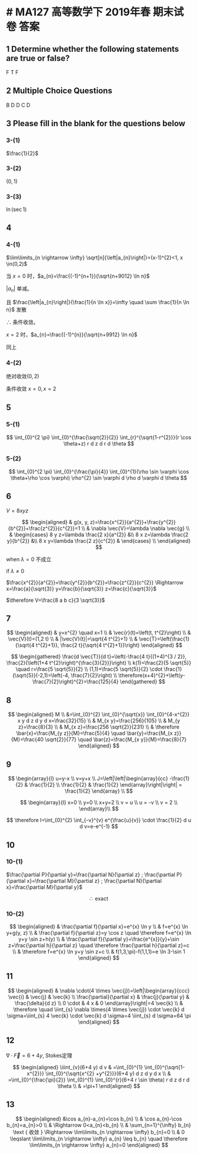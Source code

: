 # # MA127 高等数学下 2019年春 期末试卷 答案

## 1 Determine whether the following statements are true or false?

F T F

## 2 Multiple Choice Questions

B D D C D

## 3 Please fill in the blank for the questions below

### 3-(1)

$\frac{1}{2}$

### 3-(2)

$(0,1)$

### 3-(3)

$\ln (\sec 1)$

## 4

### 4-(1)

$\lim\limits_{n \rightarrow \infty} \sqrt[n]{\left|a_{n}\right|}=(x-1)^{2}<1, x \in(0,2)$

当 $x=0$ 时，$a_{n}=\frac{(-1)^{n+1}}{\sqrt{n+9012} \ln n}$

$\left|a_{n}\right|$ 单减。

且 $\frac{\left|a_{n}\right|}{\frac{1}{n \ln x}}=\infty \quad \sum \frac{1}{n \ln n}$ 发散

$\therefore$ 条件收敛。

$x=2$ 时，$a_{n}=\frac{(-1)^{n}}{\sqrt{n+9912} \ln n}$

同上

### 4-(2)

绝对收敛$(0,2)$

条件收敛 $x=0, x=2$

## 5

### 5-(1)

$$
\int_{0}^{2 \pi} \int_{0}^{\frac{\sqrt{2}}{2}} \int_{r}^{\sqrt{1-r^{2}}}(r \cos \theta+z) r d z d r d \theta
$$

### 5-(2)

$$
\int_{0}^{2 \pi} \int_{0}^{\frac{\pi}{4}} \int_{0}^{1}(\rho \sin \varphi \cos \theta+\rho \cos \varphi) \rho^{2} \sin \varphi d \rho d \varphi d \theta
$$

## 6

$V=8 x y z$

$$
\begin{aligned}
& g(x, y, z)=\frac{x^{2}}{a^{2}}+\frac{y^{2}}{b^{2}}+\frac{z^{2}}{c^{2}}=1 \\
& \nabla \vec{V}=\lambda \nabla \vec{g} \\
& \begin{cases}
8 y z=\lambda \frac{2 x}{a^{2}} &\\
8 x z=\lambda \frac{2 y}{b^{2}} &\\
8 x y=\lambda \frac{2 z}{c^{2}} &
\end{cases} \\
\end{aligned}
$$

when $\lambda=0$ 不成立

if $\lambda \neq 0$

$\frac{x^{2}}{a^{2}}=\frac{y^{2}}{b^{2}}=\frac{z^{2}}{c^{2}} \Rightarrow x=\frac{a}{\sqrt{3}} y=\frac{b}{\sqrt{3}} z=\frac{c}{\sqrt{3}}$

$\therefore V=\frac{8 a b c}{3 \sqrt{3}}$

## 7

$$
\begin{aligned}
& y=x^{2} \quad x=1 \\
& \vec{r}(t)=\left(t, t^{2}\right) \\
& \vec{V}(t)=(1,2 t) \\
& |\vec{V}(t)|=\sqrt{4 t^{2}+1} \\
& \vec{T}=\left(\frac{1}{\sqrt{4 t^{2}+1}}, \frac{2 t}{\sqrt{4 t^{2}+1}}\right)
\end{aligned}
$$

$$
\begin{gathered}
\frac{d \vec{T}}{d t}=\left(-\frac{4 t}{(1+4)^{3 / 2}}, \frac{2}{\left(1+4 t^{2}\right)^{\frac{3}{2}}}\right) \\
k(1)=\frac{2}{5 \sqrt{5}} \quad r=\frac{5 \sqrt{5}}{2} \\
(1,1)+\frac{5 \sqrt{5}}{2} \cdot \frac{1}{\sqrt{5}}(-2,1)=\left(-4, \frac{7}{2}\right) \\
\therefore(x+4)^{2}+\left(y-\frac{7}{2}\right)^{2}=\frac{125}{4}
\end{gathered}
$$

## 8

$$
\begin{aligned}
M \\
&=\int_{0}^{2} \int_{0}^{\sqrt{x}} \int_{0}^{4-x^{2}} x y d z d y d x=\frac{32}{15} \\
& M_{x y}=\frac{256}{105} \\
& M_{y z}=\frac{8}{3} \\
& M_{x z}=\frac{256 \sqrt{2}}{231} \\
& \therefore \bar{x}=\frac{M_{y z}}{M}=\frac{5}{4} \quad \bar{y}=\frac{M_{x z}}{M}=\frac{40 \sqrt{2}}{77} \quad \bar{z}=\frac{M_{x y}}{M}=\frac{8}{7}
\end{aligned}
$$

## 9

$$
\begin{array}{l}
u=y-x \\
v=y+x \\
J=\left|\left|\begin{array}{cc}
-\frac{1}{2} & \frac{1}{2} \\
\frac{1}{2} & \frac{1}{2}
\end{array}\right|\right| = \frac{1}{2}
\end{array} \\
$$

$$
\begin{array}{l}
x=0 \\
y=0 \\
x+y=2 \\
v = u \\
u = -v \\
v = 2 \\
\end{array}\\
$$

$$
\therefore
I=\int_{0}^{2} \int_{-v}^{v} e^{\frac{u}{v}} \cdot \frac{1}{2} d u d v=e-e^{-1}
$$

## 10

### 10-(1)

$\frac{\partial P}{\partial y}=\frac{\partial N}{\partial z} ; \frac{\partial P}{\partial x}=\frac{\partial M}{\partial z} ; \frac{\partial N}{\partial x}=\frac{\partial M}{\partial y}$

$$
\therefore \text { exact }
$$

### 10-(2)

$$
\begin{aligned}
& \frac{\partial f}{\partial x}=e^{x} \ln y \\
& f=e^{x} \ln y+g(y, z) \\
& \frac{\partial f}{\partial z}=y \cos z \quad \therefore f=e^{x} \ln y+y \sin z+h(y) \\
& \frac{\partial f}{\partial y}=\frac{e^{x}}{y}+\sin z+\frac{\partial h}{\partial z} \quad \therefore \frac{\partial h}{\partial z}=c \\
& \therefore f=e^{x} \ln y+y \sin z+c \\
& f(1,3,\pi)-f(1,1,1)=e \ln 3-\sin 1
\end{aligned}
$$

## 11

$$
\begin{aligned}
& \nabla \cdot(4 \times \vec{j})=\left|\begin{array}{ccc}
\vec{i} & \vec{j} & \vec{k} \\
\frac{\partial}{\partial x} & \frac{j}{\partial y} & \frac{\delta}{d z} \\
0 \cdot & 4 x & 0
\end{array}\right|=4 \vec{k} \\
& \therefore \quad \iint_{s} \nabla \times(4 \times \vec{j}) \cdot \vec{k} d \sigma=\iint_{s} 4 \vec{k} \cdot \vec{k} d \sigma=4 \iint_{s} d \sigma=64 \pi
\end{aligned}
$$

## 12

$\nabla \cdot \vec{F}=6+4 y$, Stokes定理

$$
\begin{aligned}
\iiint_{v}(6+4 y) d v & =\int_{0}^{1} \int_{0}^{\sqrt{1-x^{2}}} \int_{0}^{\sqrt{x^{2} +y^{2}}}(6+4 y) d z d y d x \\
& =\int_{0}^{\frac{\pi}{2}} \int_{0}^{1} \int_{0}^{r}(6+4 r \sin \theta) r d z d r d \theta \\
& =\pi+1
\end{aligned}
$$

## 13

$$
\begin{aligned}
&\cos a_{n}-a_{n}=\cos b_{n} \\
& \cos a_{n}-\cos b_{n}=a_{n}>0 \\
& \Rightarrow 0<a_{n}<b_{n} \\
& \sum_{n=1}^{\infty} b_{n} \text { 收敛 } \Rightarrow \lim\limits_{n \rightarrow \infty} b_{n}=0 \\
& 0 \leqslant \lim\limits_{n \rightarrow \infty} a_{n} \leq b_{n} \quad \therefore \lim\limits_{n \rightarrow \infty} a_{n}=0
\end{aligned}
$$
